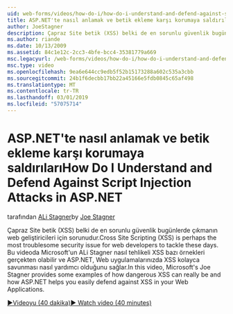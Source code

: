 ```yaml
---
uid: web-forms/videos/how-do-i/how-do-i-understand-and-defend-against-script-injection-attacks-in-aspnet
title: ASP.NET'te nasıl anlamak ve betik ekleme karşı korumaya saldırıları | Microsoft Docs
author: JoeStagner
description: Çapraz Site betik (XSS) belki de en sorunlu güvenlik bugünlerde çıkmanın web geliştiricileri için sorunudur. Bu videoda Microsoft'un ALi Stagner pro...
ms.author: riande
ms.date: 10/13/2009
ms.assetid: 84c1e12c-2cc3-4bfe-bcc4-35381779a669
msc.legacyurl: /web-forms/videos/how-do-i/how-do-i-understand-and-defend-against-script-injection-attacks-in-aspnet
msc.type: video
ms.openlocfilehash: 9ea6e644cc9edb5f52b15173288a602c535a3cbb
ms.sourcegitcommit: 24b1f6decbb17bb22a45166e5fdb0845c65af498
ms.translationtype: MT
ms.contentlocale: tr-TR
ms.lasthandoff: 03/01/2019
ms.locfileid: "57075714"
---
```

<a name="how-do-i-understand-and-defend-against-script-injection-attacks-in-aspnet"></a><span data-ttu-id="4c5c5-104">ASP.NET'te nasıl anlamak ve betik ekleme karşı korumaya saldırıları</span><span class="sxs-lookup"><span data-stu-id="4c5c5-104">How Do I Understand and Defend Against Script Injection Attacks in ASP.NET</span></span>
====================
<span data-ttu-id="4c5c5-105">tarafından [ALi Stagner](https://github.com/JoeStagner)</span><span class="sxs-lookup"><span data-stu-id="4c5c5-105">by [Joe Stagner](https://github.com/JoeStagner)</span></span>

<span data-ttu-id="4c5c5-106">Çapraz Site betik (XSS) belki de en sorunlu güvenlik bugünlerde çıkmanın web geliştiricileri için sorunudur.</span><span class="sxs-lookup"><span data-stu-id="4c5c5-106">Cross Site Scripting (XSS) is perhaps the most troublesome security issue for web developers to tackle these days.</span></span> <span data-ttu-id="4c5c5-107">Bu videoda Microsoft'un ALi Stagner nasıl tehlikeli XSS bazı örnekleri gerçekten olabilir ve ASP.NET, Web uygulamalarınızda XSS kolayca savunması nasıl yardımcı olduğunu sağlar.</span><span class="sxs-lookup"><span data-stu-id="4c5c5-107">In this video, Microsoft's Joe Stagner provides some examples of how dangerous XSS can really be and how ASP.NET helps you easily defend against XSS in your Web Applications.</span></span>

[<span data-ttu-id="4c5c5-108">&#9654;Videoyu (40 dakika)</span><span class="sxs-lookup"><span data-stu-id="4c5c5-108">&#9654; Watch video (40 minutes)</span></span>](https://channel9.msdn.com/Blogs/ASP-NET-Site-Videos/how-do-i-understand-and-defend-against-script-injection-attacks-in-aspnet)
